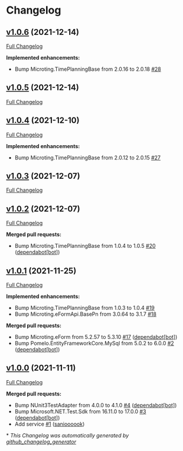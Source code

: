# Changelog

## [v1.0.6](https://github.com/microting/eform-service-timeplanning-plugin/tree/v1.0.6) (2021-12-14)

[Full Changelog](https://github.com/microting/eform-service-timeplanning-plugin/compare/v1.0.5...v1.0.6)

**Implemented enhancements:**

- Bump Microting.TimePlanningBase from 2.0.16 to 2.0.18 [\#28](https://github.com/microting/eform-service-timeplanning-plugin/issues/28)

## [v1.0.5](https://github.com/microting/eform-service-timeplanning-plugin/tree/v1.0.5) (2021-12-14)

[Full Changelog](https://github.com/microting/eform-service-timeplanning-plugin/compare/v1.0.4...v1.0.5)

## [v1.0.4](https://github.com/microting/eform-service-timeplanning-plugin/tree/v1.0.4) (2021-12-10)

[Full Changelog](https://github.com/microting/eform-service-timeplanning-plugin/compare/v1.0.3...v1.0.4)

**Implemented enhancements:**

- Bump Microting.TimePlanningBase from 2.0.12 to 2.0.15 [\#27](https://github.com/microting/eform-service-timeplanning-plugin/issues/27)

## [v1.0.3](https://github.com/microting/eform-service-timeplanning-plugin/tree/v1.0.3) (2021-12-07)

[Full Changelog](https://github.com/microting/eform-service-timeplanning-plugin/compare/v1.0.2...v1.0.3)

## [v1.0.2](https://github.com/microting/eform-service-timeplanning-plugin/tree/v1.0.2) (2021-12-07)

[Full Changelog](https://github.com/microting/eform-service-timeplanning-plugin/compare/v1.0.1...v1.0.2)

**Merged pull requests:**

- Bump Microting.TimePlanningBase from 1.0.4 to 1.0.5 [\#20](https://github.com/microting/eform-service-timeplanning-plugin/pull/20) ([dependabot[bot]](https://github.com/apps/dependabot))

## [v1.0.1](https://github.com/microting/eform-service-timeplanning-plugin/tree/v1.0.1) (2021-11-25)

[Full Changelog](https://github.com/microting/eform-service-timeplanning-plugin/compare/v1.0.0...v1.0.1)

**Implemented enhancements:**

- Bump Microting.TimePlanningBase from 1.0.3 to 1.0.4 [\#19](https://github.com/microting/eform-service-timeplanning-plugin/issues/19)
- Bump Microting.eFormApi.BasePn from 3.0.64 to 3.1.7 [\#18](https://github.com/microting/eform-service-timeplanning-plugin/issues/18)

**Merged pull requests:**

- Bump Microting.eForm from 5.2.57 to 5.3.10 [\#17](https://github.com/microting/eform-service-timeplanning-plugin/pull/17) ([dependabot[bot]](https://github.com/apps/dependabot))
- Bump Pomelo.EntityFrameworkCore.MySql from 5.0.2 to 6.0.0 [\#2](https://github.com/microting/eform-service-timeplanning-plugin/pull/2) ([dependabot[bot]](https://github.com/apps/dependabot))

## [v1.0.0](https://github.com/microting/eform-service-timeplanning-plugin/tree/v1.0.0) (2021-11-11)

[Full Changelog](https://github.com/microting/eform-service-timeplanning-plugin/compare/882b06f8b9729f41968322ce9d277497ce74d313...v1.0.0)

**Merged pull requests:**

- Bump NUnit3TestAdapter from 4.0.0 to 4.1.0 [\#4](https://github.com/microting/eform-service-timeplanning-plugin/pull/4) ([dependabot[bot]](https://github.com/apps/dependabot))
- Bump Microsoft.NET.Test.Sdk from 16.11.0 to 17.0.0 [\#3](https://github.com/microting/eform-service-timeplanning-plugin/pull/3) ([dependabot[bot]](https://github.com/apps/dependabot))
- Add service [\#1](https://github.com/microting/eform-service-timeplanning-plugin/pull/1) ([sanioooook](https://github.com/sanioooook))



\* *This Changelog was automatically generated by [github_changelog_generator](https://github.com/github-changelog-generator/github-changelog-generator)*
